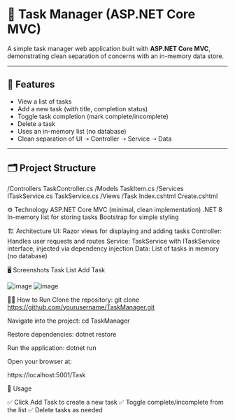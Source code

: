 # 📝 Task Manager (ASP.NET Core MVC)

A simple task manager web application built with **ASP.NET Core MVC**, demonstrating clean separation of concerns with an in-memory data store.

---

## 🚀 Features

- View a list of tasks
- Add a new task (with title, completion status)
- Toggle task completion (mark complete/incomplete)
- Delete a task
- Uses an in-memory list (no database)
- Clean separation of UI ➝ Controller ➝ Service ➝ Data

---

## 🗂️ Project Structure

/Controllers
    TaskController.cs
/Models
    TaskItem.cs
/Services
    ITaskService.cs
    TaskService.cs
/Views
    /Task
        Index.cshtml
        Create.cshtml

        
⚙️ Technology
ASP.NET Core MVC (minimal, clean implementation)
.NET 8
In-memory list for storing tasks
Bootstrap for simple styling


🏗️ Architecture
UI: Razor views for displaying and adding tasks
Controller: Handles user requests and routes
Service: TaskService with ITaskService interface, injected via dependency injection
Data: List of tasks in memory (no database)


🖥️ Screenshots
Task List	Add Task

![image](https://github.com/user-attachments/assets/75842e39-7cd4-4e31-96cf-34e731603e44)
![image](https://github.com/user-attachments/assets/7247eb21-a843-45bb-90d1-33ce6766c23d)



🏃‍♂️ How to Run
Clone the repository:
git clone https://github.com/yourusername/TaskManager.git


Navigate into the project:
cd TaskManager

Restore dependencies:
dotnet restore

Run the application:
dotnet run

Open your browser at:

https://localhost:5001/Task

🔨 Usage

✅ Click Add Task to create a new task
✅ Toggle complete/incomplete from the list
✅ Delete tasks as needed


